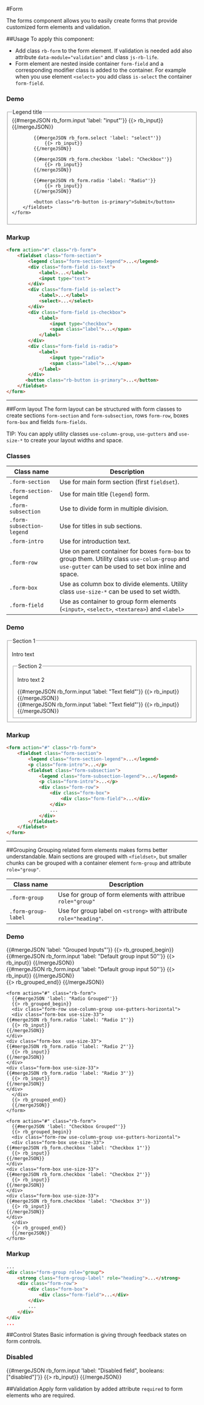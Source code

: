 #Form
<p class="docs-intro">The forms component allows you to easily create forms that provide customized form elements and validation.</p>

##Usage
To apply this component:
- Add class `rb-form` to the form element. If validation is needed add also attribute `data-module="validation"` and class `js-rb-life`.
- Form element are nested inside container `form-field` and a corresponding modifier class is added to the container. For example when you use element `<select>` you
add class `is-select` the container `form-field`.

<h3 class="docs-example-title">Demo</h3>
<div class="docs-example">
    <form action="#" class="rb-form">
        <fieldset  class="form-section">
            <legend class="form-section-legend">Legend title</legend>
            {{#mergeJSON rb_form.input 'label: "input"'}}
                {{> rb_input}}
            {{/mergeJSON}}
            
            {{#mergeJSON rb_form.select 'label: "select"'}}
                {{> rb_input}}
            {{/mergeJSON}}
            
            {{#mergeJSON rb_form.checkbox 'label: "Checkbox"'}}
                {{> rb_input}}
            {{/mergeJSON}}

            {{#mergeJSON rb_form.radio 'label: "Radio"'}}
                {{> rb_input}}
            {{/mergeJSON}}

            <button class="rb-button is-primary">Submit</button>
        </fieldset>
    </form>
</div>


<h3 class="docs-example-title">Markup</h3>

```html
<form action="#" class="rb-form">
    <fieldset class="form-section">
        <legend class="form-section-legend">...</legend>
        <div class="form-field is-text">
            <label>...</label>
            <input type="text">
        </div>
        <div class="form-field is-select">
            <label>...</label>
            <select>...</select>
        </div>
        <div class="form-field is-checkbox">
            <label>
                <input type="checkbox">
                <span class="label">...</span>
            </label>
        </div>
        <div class="form-field is-radio">
            <label>
                <input type="radio">
                <span class="label">...</span>
            </label>
        </div>
       <button class="rb-button is-primary">...</button>
    </fieldset>
</form>
```
<hr>

##Form layout
The form layout can be structured with form classes to create sections `form-section` and `form-subsection`,
rows `form-row`, boxes `form-box` and fields `form-fields`.

TIP: You can apply utility classes `use-column-group`, `use-gutters` and `use-size-*` to create your layout widths and space.

<h3 class="docs-example-title">Classes</h3>

| Class name | Description
| ------------- |-------------|
| `.form-section` | Use for main form section (first `fieldset`).|
| `.form-section-legend` | Use for main title (`legend`) form. |
| `.form-subsection`| Use to divide form in multiple division. |
| `.form-subsection-legend`| Use for titles in sub sections. |
|`.form-intro`| Use for introduction text. |
| `.form-row` | Use on parent container for boxes `form-box` to group them. Utility class `use-colum-group` and `use-gutter` can be used to set box inline and space.|
| `.form-box` | Use as column box to divide elements. Utility class `use-size-*` can be used to set width. |
| `.form-field`| Use as container to group form elements (`<input>`, `<select>`, `<textarea>`) and `<label>`  |


<h3 class="docs-example-title">Demo</h3>
<div class="docs-example">
    <form action="#" class="rb-form">
        <fieldset class="form-section">
            <legend class="form-section-legend">Section 1</legend>
            <p class="form-intro">Intro text</p>
            <fieldset class="form-subsection">
                <legend class="form-subsection-legend">Section 2</legend>
                <p class="form-intro">Intro text 2</p>
                <div class="form-row use-column-group use-gutters">
                    <div class="form-box use-size-50">
                        <div class="form-field">
                            {{#mergeJSON rb_form.input 'label: "Text field"'}}
                                {{> rb_input}}
                            {{/mergeJSON}}
                        </div>
                    </div>
                    <div class="form-box use-size-50">
                        <div class="form-field">
                            {{#mergeJSON rb_form.input 'label: "Text field"'}}
                                {{> rb_input}}
                            {{/mergeJSON}}
                        </div>
                    </div>
                </div>
            </fieldset>
        </fieldset>
    </form>
</div>


<h3 class="docs-example-title">Markup</h3>

```html
<form action="#" class="rb-form">
    <fieldset class="form-section">
        <legend class="form-section-legend">...</legend>
        <p class="form-intro">...</p>
        <fieldset class="form-subsection">
            <legend class="form-subsection-legend">...</legend>
            <p class="form-intro">...</p>
            <div class="form-row">
                <div class="form-box">
                    <div class="form-field">...</div>
                </div>
                ...
            </div>
        </fieldset>
    </fieldset>
</form>
```
<hr>

##Grouping
Grouping related form elements makes forms better understandable. 
Main sections are grouped with `<fieldset>`, but smaller chunks can be grouped with
a container element `form-group` and attribute `role="group"`.

| Class name | Description
| ------------- |-------------|
| `.form-group` | Use for group of form elements with attribue `role="group"` |
| `.form-group-label` | Use for group label on `<strong>` with attribute `role="heading"`. |

<h3 class="docs-example-title">Demo</h3>
<div class="docs-example">
    <form action="#" class="rb-form">
        {{#mergeJSON 'label: "Grouped Inputs"'}}
        {{> rb_grouped_begin}}
        <div class="form-row use-column-group use-gutters-horizontal">
            <div class="form-box use-size-50">
                {{#mergeJSON rb_form.input 'label: "Default group input 50"'}}
                    {{> rb_input}}
                {{/mergeJSON}}
            </div>
            <div class="form-box use-size-50">
                {{#mergeJSON rb_form.input 'label: "Default group input 50"'}}
                    {{> rb_input}}
                {{/mergeJSON}}
            </div>
        </div>        
        {{> rb_grouped_end}}
        {{/mergeJSON}}
    </form>        

    <form action="#" class="rb-form">
      {{#mergeJSON 'label: "Radio Grouped"'}}
      {{> rb_grouped_begin}}
      <div class="form-row use-column-group use-gutters-horizontal">
      <div class="form-box use-size-33">
    {{#mergeJSON rb_form.radio 'label: "Radio 1"'}}
      {{> rb_input}}
    {{/mergeJSON}}
    </div>
    <div class="form-box  use-size-33">
    {{#mergeJSON rb_form.radio 'label: "Radio 2"'}}
      {{> rb_input}}
    {{/mergeJSON}}
    </div>
    <div class="form-box use-size-33">
    {{#mergeJSON rb_form.radio 'label: "Radio 3"'}}
      {{> rb_input}}
    {{/mergeJSON}}
    </div>
      </div>
      {{> rb_grouped_end}}
      {{/mergeJSON}}
    </form>  
        
    <form action="#" class="rb-form">
      {{#mergeJSON 'label: "Checkbox Grouped"'}}
      {{> rb_grouped_begin}}
      <div class="form-row use-column-group use-gutters-horizontal">
      <div class="form-box use-size-33">
    {{#mergeJSON rb_form.checkbox 'label: "Checkbox 1"'}}
      {{> rb_input}}
    {{/mergeJSON}}
    </div>
    <div class="form-box use-size-33">
    {{#mergeJSON rb_form.checkbox 'label: "Checkbox 2"'}}
      {{> rb_input}}
    {{/mergeJSON}}
    </div>
    <div class="form-box use-size-33">
    {{#mergeJSON rb_form.checkbox 'label: "Checkbox 3"'}}
      {{> rb_input}}
    {{/mergeJSON}}
    </div>
      </div>
      {{> rb_grouped_end}}
      {{/mergeJSON}}
    </form>        
</div> 

<h3 class="docs-example-title">Markup</h3>
 
```html
...
<div class="form-group role="group">
	<strong class="form-group-label" role="heading">...</strong>
	<div class="form-row">
	    <div class="form-box">
	        <div class="form-field">...</div>
	    </div>
	    ...
	</div>
</div
...
```

##Control States
Basic information is giving through feedback states on form controls.

<h3 class="docs-example-title">Disabled</h3>
<div class="docs-example">
 {{#mergeJSON rb_form.input 'label: "Disabled field", booleans:["disabled"]'}}
      {{> rb_input}}
    {{/mergeJSON}}
</div>

##Validation
Apply form validation by added attribute `required` to form elements who are required. 


       


